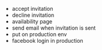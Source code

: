 - accept invitation
- decline invitation
- availability page
- send email when invitation is sent
- put on production env
- facebook login in production
